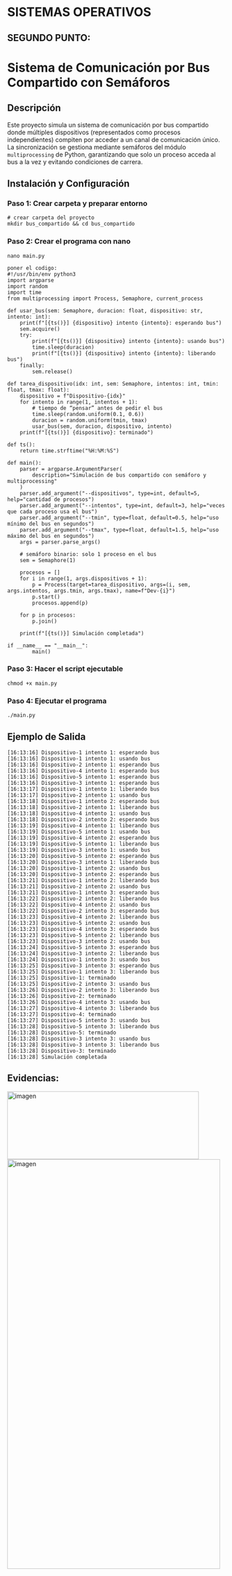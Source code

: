 # SISTEMAS OPERATIVOS








## SEGUNDO PUNTO:


# Sistema de Comunicación por Bus Compartido con Semáforos

## Descripción

Este proyecto simula un sistema de comunicación por bus compartido donde múltiples dispositivos (representados como procesos independientes) compiten por acceder a un canal de comunicación único. La sincronización se gestiona mediante semáforos del módulo `multiprocessing` de Python, garantizando que solo un proceso acceda al bus a la vez y evitando condiciones de carrera.


## Instalación y Configuración

### Paso 1: Crear carpeta y preparar entorno

```
# crear carpeta del proyecto
mkdir bus_compartido && cd bus_compartido

```

### Paso 2: Crear el programa con nano

```
nano main.py

poner el codigo:
#!/usr/bin/env python3
import argparse
import random
import time
from multiprocessing import Process, Semaphore, current_process

def usar_bus(sem: Semaphore, duracion: float, dispositivo: str, intento: int):
    print(f"[{ts()}] {dispositivo} intento {intento}: esperando bus")
    sem.acquire()
    try:
        print(f"[{ts()}] {dispositivo} intento {intento}: usando bus")
        time.sleep(duracion)
        print(f"[{ts()}] {dispositivo} intento {intento}: liberando bus")
    finally:
        sem.release()

def tarea_dispositivo(idx: int, sem: Semaphore, intentos: int, tmin: float, tmax: float):
    dispositivo = f"Dispositivo-{idx}"
    for intento in range(1, intentos + 1):
        # tiempo de “pensar” antes de pedir el bus
        time.sleep(random.uniform(0.1, 0.6))
        duracion = random.uniform(tmin, tmax)
        usar_bus(sem, duracion, dispositivo, intento)
    print(f"[{ts()}] {dispositivo}: terminado")

def ts():
    return time.strftime("%H:%M:%S")

def main():
    parser = argparse.ArgumentParser(
        description="Simulación de bus compartido con semáforo y multiprocessing"
    )
    parser.add_argument("--dispositivos", type=int, default=5, help="cantidad de procesos")
    parser.add_argument("--intentos", type=int, default=3, help="veces que cada proceso usa el bus")
    parser.add_argument("--tmin", type=float, default=0.5, help="uso mínimo del bus en segundos")
    parser.add_argument("--tmax", type=float, default=1.5, help="uso máximo del bus en segundos")
    args = parser.parse_args()

    # semáforo binario: solo 1 proceso en el bus
    sem = Semaphore(1)

    procesos = []
    for i in range(1, args.dispositivos + 1):
        p = Process(target=tarea_dispositivo, args=(i, sem, args.intentos, args.tmin, args.tmax), name=f"Dev-{i}")
        p.start()
        procesos.append(p)

    for p in procesos:
        p.join()

    print(f"[{ts()}] Simulación completada")

if __name__ == "__main__":
        main()

```

### Paso 3: Hacer el script ejecutable

```
chmod +x main.py

```


### Paso 4: Ejecutar el programa

```
./main.py

```


## Ejemplo de Salida

```
[16:13:16] Dispositivo-1 intento 1: esperando bus
[16:13:16] Dispositivo-1 intento 1: usando bus
[16:13:16] Dispositivo-2 intento 1: esperando bus
[16:13:16] Dispositivo-4 intento 1: esperando bus
[16:13:16] Dispositivo-5 intento 1: esperando bus
[16:13:16] Dispositivo-3 intento 1: esperando bus
[16:13:17] Dispositivo-1 intento 1: liberando bus
[16:13:17] Dispositivo-2 intento 1: usando bus
[16:13:18] Dispositivo-1 intento 2: esperando bus
[16:13:18] Dispositivo-2 intento 1: liberando bus
[16:13:18] Dispositivo-4 intento 1: usando bus
[16:13:18] Dispositivo-2 intento 2: esperando bus
[16:13:19] Dispositivo-4 intento 1: liberando bus
[16:13:19] Dispositivo-5 intento 1: usando bus
[16:13:19] Dispositivo-4 intento 2: esperando bus
[16:13:19] Dispositivo-5 intento 1: liberando bus
[16:13:19] Dispositivo-3 intento 1: usando bus
[16:13:20] Dispositivo-5 intento 2: esperando bus
[16:13:20] Dispositivo-3 intento 1: liberando bus
[16:13:20] Dispositivo-1 intento 2: usando bus
[16:13:20] Dispositivo-3 intento 2: esperando bus
[16:13:21] Dispositivo-1 intento 2: liberando bus
[16:13:21] Dispositivo-2 intento 2: usando bus
[16:13:21] Dispositivo-1 intento 3: esperando bus
[16:13:22] Dispositivo-2 intento 2: liberando bus
[16:13:22] Dispositivo-4 intento 2: usando bus
[16:13:22] Dispositivo-2 intento 3: esperando bus
[16:13:23] Dispositivo-4 intento 2: liberando bus
[16:13:23] Dispositivo-5 intento 2: usando bus
[16:13:23] Dispositivo-4 intento 3: esperando bus
[16:13:23] Dispositivo-5 intento 2: liberando bus
[16:13:23] Dispositivo-3 intento 2: usando bus
[16:13:24] Dispositivo-5 intento 3: esperando bus
[16:13:24] Dispositivo-3 intento 2: liberando bus
[16:13:24] Dispositivo-1 intento 3: usando bus
[16:13:25] Dispositivo-3 intento 3: esperando bus
[16:13:25] Dispositivo-1 intento 3: liberando bus
[16:13:25] Dispositivo-1: terminado
[16:13:25] Dispositivo-2 intento 3: usando bus
[16:13:26] Dispositivo-2 intento 3: liberando bus
[16:13:26] Dispositivo-2: terminado
[16:13:26] Dispositivo-4 intento 3: usando bus
[16:13:27] Dispositivo-4 intento 3: liberando bus
[16:13:27] Dispositivo-4: terminado
[16:13:27] Dispositivo-5 intento 3: usando bus
[16:13:28] Dispositivo-5 intento 3: liberando bus
[16:13:28] Dispositivo-5: terminado
[16:13:28] Dispositivo-3 intento 3: usando bus
[16:13:28] Dispositivo-3 intento 3: liberando bus
[16:13:28] Dispositivo-3: terminado
[16:13:28] Simulación completada

```

## Evidencias:

<img width="441" height="156" alt="imagen" src="https://github.com/user-attachments/assets/6f3929a6-3678-44a7-ae79-d902298c162a" />


<br>


<img width="490" height="942" alt="imagen" src="https://github.com/user-attachments/assets/59160c35-25c0-4d6c-a1b8-a21ea197a3dc" />

